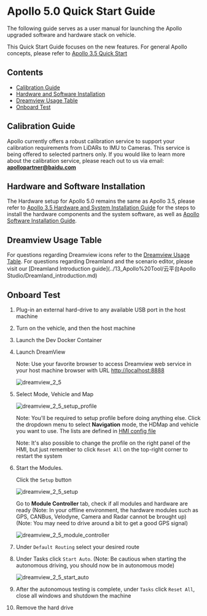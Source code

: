 # Apollo 5.0 Quick Start Guide

The following guide serves as a user manual for launching the Apollo upgraded software and hardware stack on vehicle.

This Quick Start Guide focuses on the new features. For general Apollo concepts, please refer to
[Apollo 3.5 Quick Start](../02_Quick%20Start/apollo_3_5_quick_start.md)

## Contents

- [Calibration Guide](#calibration-guide)
- [Hardware and Software Installation](#hardware-and-software-installation)
- [Dreamview Usage Table](#dreamview-usage-table)
- [Onboard Test](#onboard-test)

## Calibration Guide

Apollo currently offers a robust calibration service to support your calibration requirements from LiDARs to IMU to Cameras. This service is being offered to selected partners only. If you would like to learn more about the calibration service, please reach out to us via email: **apollopartner@baidu.com**

## Hardware and Software Installation

The Hardware setup for Apollo 5.0 remains the same as Apollo 3.5, please refer to
[Apollo 3.5 Hardware and System Installation Guide](../11_Hardware%20Integration%20and%20Calibration/%E8%BD%A6%E8%BE%86%E9%9B%86%E6%88%90/%E7%A1%AC%E4%BB%B6%E5%AE%89%E8%A3%85hardware%20installation/apollo_3_5_hardware_system_installation_guide.md)
for the steps to install the hardware components and the system software, as well as
[Apollo Software Installation Guide](../01_Installation%20Instructions/apollo_software_installation_guide.md).

## Dreamview Usage Table

For questions regarding Dreamview icons refer to the
[Dreamview Usage Table](../13_Apollo%20Tool/%E5%8F%AF%E8%A7%86%E5%8C%96%E4%BA%A4%E4%BA%92%E5%B7%A5%E5%85%B7Dremview/dreamview_usage_table.md).
For questions regarding Dreamland and the scenario editor, please visit our [Dreamland Introduction guide](../13_Apollo%20Tool/云平台Apollo Studio/Dreamland_introduction.md)

## Onboard Test

1. Plug-in an external hard-drive to any available USB port in the host machine

2. Turn on the vehicle, and then the host machine

3. Launch the Dev Docker Container

4. Launch DreamView

   Note\: Use your favorite browser to access Dreamview web service in your host
   machine browser with URL <http://localhost:8888>

   ![dreamview_2_5](images/dreamview_2_5.png)

5. Select Mode, Vehicle and Map

   ![dreamview_2_5_setup_profile](images/dreamview_2_5_setup_profile.png)

   Note\: You'll be required to setup profile before doing anything else. Click
   the dropdown menu to select **Navigation** mode, the HDMap and vehicle you
   want to use. The lists are defined in
   [HMI config file](https://raw.githubusercontent.com/ApolloAuto/apollo/master/modules/dreamview/conf/hmi.conf)

   Note\: It's also possible to change the profile on the right panel of the
   HMI, but just remember to click `Reset All` on the top-right corner to
   restart the system

6. Start the Modules.

   Click the `Setup` button

   ![dreamview_2_5_setup](images/dreamview_2_5_setup.png)

   Go to **Module Controller** tab, check if all modules and hardware are ready
   (Note\: In your offline environment, the hardware modules such as GPS,
   CANBus, Velodyne, Camera and Radar cannot be brought up)
   (Note\: You may need to drive around a bit to get a good GPS signal)

   ![dreamview_2_5_module_controller](images/dreamview_2_5_module_controller.png)

7. Under `Default Routing` select your desired route

8. Under Tasks click `Start Auto`. (Note: Be cautious when starting the autonomous
   driving, you should now be in autonomous mode)

   ![dreamview_2_5_start_auto](images/dreamview_2_5_start_auto.png)

9. After the autonomous testing is complete, under `Tasks` click `Reset All`, close all
   windows and shutdown the machine

10. Remove the hard drive
